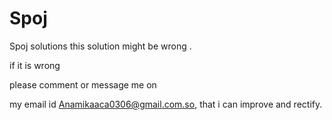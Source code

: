# Spoj
Spoj solutions
this solution might be wrong .


if it is wrong

please comment or message me on 

my email id
Anamikaaca0306@gmail.com.so, that i can improve and rectify.

